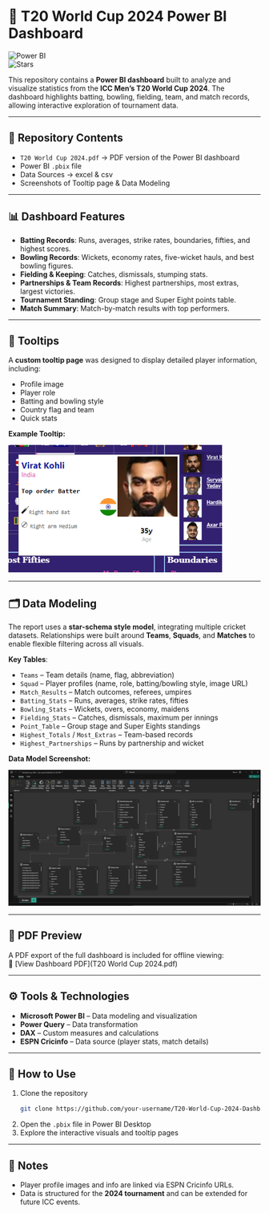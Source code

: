 # 🏏 T20 World Cup 2024 Power BI Dashboard  

![Power BI](https://img.shields.io/badge/Microsoft-Power%20BI-F2C811?style=flat&logo=powerbi&logoColor=black)   
![Stars](https://img.shields.io/github/stars/ashen-pabasara/t20_worldcup_2024-dashboard?style=social)  

This repository contains a **Power BI dashboard** built to analyze and visualize statistics from the **ICC Men’s T20 World Cup 2024**. The dashboard highlights batting, bowling, fielding, team, and match records, allowing interactive exploration of tournament data.  

---

## 📂 Repository Contents  

- `T20 World Cup 2024.pdf` → PDF version of the Power BI dashboard   
- Power BI `.pbix` file
- Data Sources → excel & csv
- Screenshots of Tooltip page & Data  Modeling

---

## 📊 Dashboard Features  

- **Batting Records**: Runs, averages, strike rates, boundaries, fifties, and highest scores.  
- **Bowling Records**: Wickets, economy rates, five-wicket hauls, and best bowling figures.  
- **Fielding & Keeping**: Catches, dismissals, stumping stats.  
- **Partnerships & Team Records**: Highest partnerships, most extras, largest victories.  
- **Tournament Standing**: Group stage and Super Eight points table.  
- **Match Summary**: Match-by-match results with top performers.  

---

## 🔗 Tooltips  

A **custom tooltip page** was designed to display detailed player information, including:  
- Profile image  
- Player role  
- Batting and bowling style  
- Country flag and team  
- Quick stats  

**Example Tooltip:**  

![Tooltip Example](tooltip.png)  

---

## 🗂️ Data Modeling  

The report uses a **star-schema style model**, integrating multiple cricket datasets. Relationships were built around **Teams**, **Squads**, and **Matches** to enable flexible filtering across all visuals.  

**Key Tables**:  
- `Teams` – Team details (name, flag, abbreviation)  
- `Squad` – Player profiles (name, role, batting/bowling style, image URL)  
- `Match_Results` – Match outcomes, referees, umpires  
- `Batting_Stats` – Runs, averages, strike rates, fifties  
- `Bowling_Stats` – Wickets, overs, economy, maidens  
- `Fielding_Stats` – Catches, dismissals, maximum per innings  
- `Point_Table` – Group stage and Super Eights standings  
- `Highest_Totals` / `Most_Extras` – Team-based records  
- `Highest_Partnerships` – Runs by partnership and wicket  

**Data Model Screenshot:**  

![Data Model](data_modeling.png)  

---

## 📄 PDF Preview  

A PDF export of the full dashboard is included for offline viewing:  
📑 [View Dashboard PDF](T20 World Cup 2024.pdf) 

---

## ⚙️ Tools & Technologies  

- **Microsoft Power BI** – Data modeling and visualization  
- **Power Query** – Data transformation  
- **DAX** – Custom measures and calculations  
- **ESPN Cricinfo** – Data source (player stats, match details)  

---

## 🚀 How to Use  

1. Clone the repository  
   ```bash
   git clone https://github.com/your-username/T20-World-Cup-2024-Dashboard.git
   ```  
2. Open the `.pbix` file in Power BI Desktop  
3. Explore the interactive visuals and tooltip pages  

---

## 📌 Notes  

- Player profile images and info are linked via ESPN Cricinfo URLs.  
- Data is structured for the **2024 tournament** and can be extended for future ICC events.  

